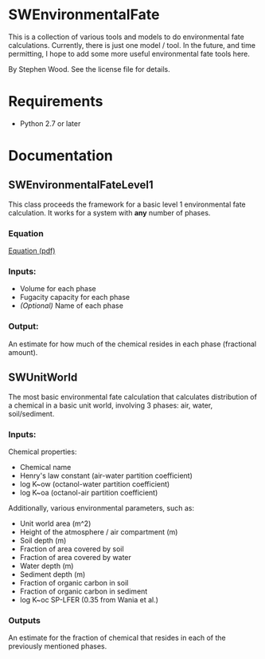 # SWEnvironmentalFate
This is a collection of various tools and models to do environmental fate calculations. Currently, there is just one model / tool. In the future, and time permitting, I hope to add some more useful environmental fate tools here.

By Stephen Wood. See the license file for details.

# Requirements
- Python 2.7 or later

# Documentation

## SWEnvironmentalFateLevel1

This class proceeds the framework for a basic level 1 environmental fate calculation. It works for a system with **any** number of phases.

### Equation

[Equation (pdf)](figures/level_1_equation.pdf)

### Inputs:
- Volume for each phase
- Fugacity capacity for each phase
- *(Optional)* Name of each phase

### Output:

An estimate for how much of the chemical resides in each phase (fractional amount).

## SWUnitWorld
The most basic environmental fate calculation that calculates distribution of a chemical in a basic unit world, involving 3 phases: air, water, soil/sediment.

### Inputs:

Chemical properties:

- Chemical name
- Henry's law constant (air-water partition coefficient)
- log K~ow (octanol-water partition coefficient)
- log K~oa (octanol-air partition coefficient)

Additionally, various environmental parameters, such as:

- Unit world area (m^2)
- Height of the atmosphere / air compartment (m)
- Soil depth (m)
- Fraction of area covered by soil
- Fraction of area covered by water
- Water depth (m)
- Sediment depth (m)
- Fraction of organic carbon in soil
- Fraction of organic carbon in sediment
- log K~oc SP-LFER (0.35 from Wania et al.)

### Outputs
An estimate for the fraction of chemical that resides in each of the previously mentioned phases.
